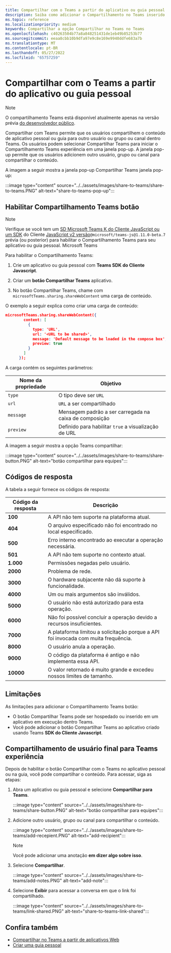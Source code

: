 ```yaml
---
title: Compartilhar com o Teams a partir do aplicativo ou guia pessoal
description: Saiba como adicionar o Compartilhamento no Teams inserido em seu aplicativo pessoal ou guia
ms.topic: reference
ms.localizationpriority: medium
keywords: Compartilhar a opção Compartilhar no Teams no Teams
ms.openlocfilehash: c40263504b77a8a848251431de1eb49b85253b77
ms.sourcegitcommit: eeaa8cbb10b9dfa97e9c8e169e9940ddfe683a7b
ms.translationtype: MT
ms.contentlocale: pt-BR
ms.lasthandoff: 05/27/2022
ms.locfileid: "65757259"
---
```

# <a name="share-to-teams-from-personal-app-or-tab"></a>Compartilhar com o Teams a partir do aplicativo ou guia pessoal

> [!NOTE]
> O compartilhamento Teams está disponível atualmente apenas na versão prévia [do desenvolvedor público](../../resources/dev-preview/developer-preview-intro.md).

Compartilhar com Teams permite que os usuários compartilhem o conteúdo de aplicativo pessoal ou guia para outro usuário ou grupo ou canal dentro Teams. Os usuários podem selecionar Compartilhar Teams para iniciar o Compartilhamento Teams experiência em uma janela pop-up. A janela pop-up permite que os usuários adicionem outro usuário, grupo ou canal para compartilhar o conteúdo.

A imagem a seguir mostra a janela pop-up Compartilhar Teams janela pop-up:

:::image type="content" source="../../assets/images/share-to-teams/share-to-teams.PNG" alt-text="share-to-teams-pop-up":::

## <a name="enable-share-to-teams-button"></a>Habilitar Compartilhamento Teams botão

> [!NOTE]
> Verifique se você tem um [SD Microsoft Teams K do Cliente JavaScript ou um SDK](../../tabs/how-to/using-teams-client-sdk.md) do Cliente [JavaScript v2 versão](../../tabs/how-to/using-teams-client-sdk.md)`@microsoft/teams-js@1.11.0-beta.7` prévia (ou posterior) para habilitar o Compartilhamento Teams para seu aplicativo ou guia pessoal. Microsoft Teams

Para habilitar o Compartilhamento Teams:

1. Crie um aplicativo ou guia pessoal com **Teams SDK do Cliente Javascript**.

2. Criar um **botão Compartilhar Teams** aplicativo.

3. No botão Compartilhar Teams, chame com `microsoftTeams.sharing.shareWebContent` uma carga de conteúdo.

O exemplo a seguir explica como criar uma carga de conteúdo:

```json
microsoftTeams.sharing.shareWebContent({
        content: [
          {
            type: 'URL',
            url: '<URL to be shared>',
            message: 'Default message to be loaded in the compose box',
            preview: true
          }
        ]
      });
```

A carga contém os seguintes parâmetros:

| Nome da propriedade | Objetivo |
|---|---|
| `type` | O tipo deve ser `URL` |
| `url` | `URL` a ser compartilhado |
|`message`| Mensagem padrão a ser carregada na caixa de composição |
| `preview` | Definido para habilitar `true` a visualização de URL |

A imagem a seguir mostra a opção Teams compartilhar:

:::image type="content" source="../../assets/images/share-to-teams/share-button.PNG" alt-text="botão compartilhar para equipes":::

## <a name="response-codes"></a>Códigos de resposta

A tabela a seguir fornece os códigos de resposta:

|Código da resposta|Descrição|
|---|---|
| **100** | A API não tem suporte na plataforma atual. |
| **404** | O arquivo especificado não foi encontrado no local especificado. |
| **500** | Erro interno encontrado ao executar a operação necessária. |
| **501** | A API não tem suporte no contexto atual. |
| **1.000** | Permissões negadas pelo usuário. |
| **2000** | Problema de rede. |
| **3000** | O hardware subjacente não dá suporte à funcionalidade. |
| **4000** | Um ou mais argumentos são inválidos. |
| **5000** | O usuário não está autorizado para esta operação. |
| **6000** | Não foi possível concluir a operação devido a recursos insuficientes. |
| **7000** | A plataforma limitou a solicitação porque a API foi invocada com muita frequência. |
| **8000** | O usuário anula a operação. |
| **9000** | O código da plataforma é antigo e não implementa essa API. |
| **10000** | O valor retornado é muito grande e excedeu nossos limites de tamanho. |

## <a name="limitations"></a>Limitações

As limitações para adicionar o Compartilhamento Teams botão:

* O botão Compartilhar Teams pode ser hospedado ou inserido em um aplicativo em execução dentro Teams.
* Você pode adicionar o botão Compartilhar Teams ao aplicativo criado usando Teams **SDK do Cliente Javascript**.

## <a name="end-user-share-to-teams-experience"></a>Compartilhamento de usuário final para Teams experiência

Depois de habilitar o botão Compartilhar com o Teams no aplicativo pessoal ou na guia, você pode compartilhar o conteúdo. Para acessar, siga as etapas:

1. Abra um aplicativo ou guia pessoal e selecione **Compartilhar para Teams**.

    :::image type="content" source="../../assets/images/share-to-teams/share-button.PNG" alt-text="botão compartilhar para equipes":::

2. Adicione outro usuário, grupo ou canal para compartilhar o conteúdo.

    :::image type="content" source="../../assets/images/share-to-teams/add-recepient.PNG" alt-text="add-recipient":::

    > [!NOTE]
    > Você pode adicionar uma anotação **em dizer algo sobre isso**.

3. Selecione **Compartilhar**.

   :::image type="content" source="../../assets/images/share-to-teams/add-notes.PNG" alt-text="add-note":::

4. Selecione **Exibir** para acessar a conversa em que o link foi compartilhado.

   :::image type="content" source="../../assets/images/share-to-teams/link-shared.PNG" alt-text="share-to-teams-link-shared":::

## <a name="see-also"></a>Confira também

* [Compartilhar no Teams a partir de aplicativos Web](share-to-teams-from-web-apps.md)
* [Criar uma guia pessoal](../../tabs/how-to/create-personal-tab.md)
